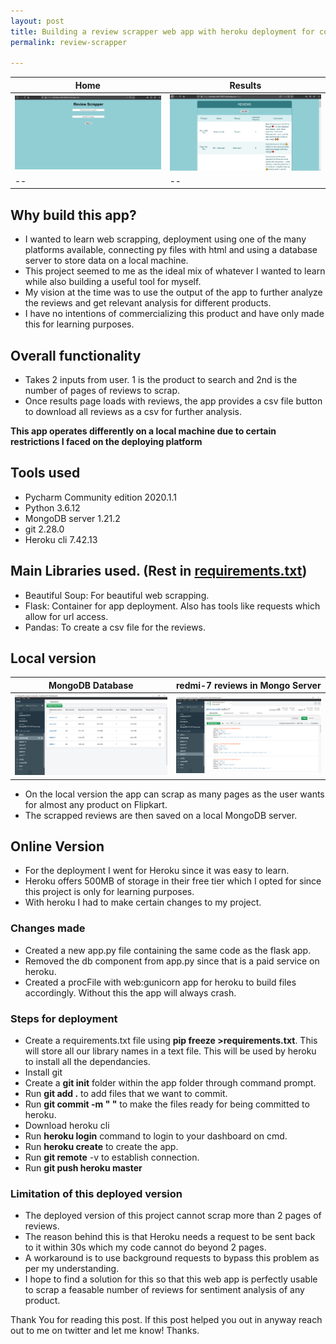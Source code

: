```yaml
---
layout: post
title: Building a review scrapper web app with heroku deployment for collecting data.
permalink: review-scrapper

---
```


|Home|Results|
|----|-------|
|<img src = "/images/deployment/review-scrapper-home.png">|<img src = "/images/deployment/review-scrapper-results.png">|
|--|--|



## Why build this app?

* I wanted to learn web scrapping, deployment using one of the many platforms available, connecting py files with html and using a database server to store data on a local machine. 
* This project seemed to me as the ideal mix of whatever I wanted to learn while also building a useful tool for myself. 
* My vision at the time was to use the output of the app to further analyze the reviews and get relevant analysis for different products. 
* I have no intentions of commercializing this product and have only made this for learning purposes. 

## Overall functionality

* Takes 2 inputs from user. 1 is the product to search and 2nd is the number of pages of reviews to scrap.
* Once results page loads with reviews, the app provides a csv file button to download all reviews as a csv for further analysis.

**This app operates differently on a local machine due to certain restrictions I faced on the deploying platform**

## Tools used

* Pycharm Community edition 2020.1.1
* Python 3.6.12
* MongoDB server 1.21.2
* git 2.28.0
* Heroku cli 7.42.13

## Main Libraries used. (Rest in [requirements.txt](https://github.com/tejasmohanayyar/flipakrt-review-scrapper/blob/master/allreviewscrapper/requirements.txt))

* Beautiful Soup: For beautiful web scrapping.
* Flask: Container for app deployment. Also has tools like requests which allow for url access.
* Pandas: To create a csv file for the reviews.

## Local version

|MongoDB Database|redmi-7 reviews in Mongo Server|
|----|-------|
|<img src = "/images/deployment/allreviewsdb-home.png">|<img src = "/images/deployment/redmi-7-reviews-db.png">|

* On the local version the app can scrap as many pages as the user wants for almost any product on Flipkart.
* The scrapped reviews are then saved on a local MongoDB server.

## Online Version

* For the deployment I went for Heroku since it was easy to learn.
* Heroku offers 500MB of storage in their free tier which I opted for since this project is only for learning purposes.
* With heroku I had to make certain changes to my project. 


### Changes made

* Created a new app.py file containing the same code as the flask app.
* Removed the db component from app.py since that is a paid service on heroku.
* Created a procFile with web:gunicorn app for heroku to build files accordingly. Without this the app will always crash.

### Steps for deployment

* Create a requirements.txt file using **pip freeze >requirements.txt**. This will store all our library names in a text file. This will be used by heroku to install all the dependancies.
* Install git
* Create a **git init** folder within the app folder through command prompt.
* Run **git add .** to add files that we want to commit.
* Run **git commit -m " "** to make the files ready for being committed to heroku.
* Download heroku cli
* Run **heroku login** command to login to your dashboard on cmd.
* Run **heroku create** to create the app.
* Run **git remote** -v to establish connection.
* Run **git push heroku master**

### Limitation of this deployed version

* The deployed version of this project cannot scrap more than 2 pages of reviews.
* The reason behind this is that Heroku needs a request to be sent back to it within 30s which my code cannot do beyond 2 pages.
* A workaround is to use background requests to bypass this problem as per my understanding.
* I hope to find a solution for this so that this web app is perfectly usable to scrap a feasable number of reviews for sentiment analysis of any product.

Thank You for reading this post. If this post helped you out in anyway reach out to me on twitter and let me know! Thanks.

